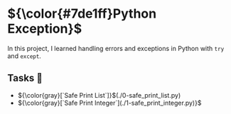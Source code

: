#	${\color{#7de1ff}Python Exception}$

In this project, I learned handling errors and exceptions in Python with `try`
and `except`.

## Tasks :page_with_curl:

* ${\color{gray}[`Safe Print List`]}$(./0-safe_print_list.py)
* ${\color{gray}[`Safe Print Integer`](./1-safe_print_integer.py)}$
  



